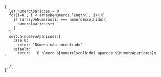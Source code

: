 ```function contaOcorrencias(arrayDeNumeros, numeroEscolhido)
{
  let numeroAparicoes = 0
  for(i=0 ; i < arrayDeNumeros.length(); i++){
    if (arrayDeNumeros[i] === numeroEscolhido){
      numeroAparicoes++
    }
  }
  switch(numeroAparicoes){
    case 0:
      return "Número não encontrado"
    default:
      return  ´O número ${numeroEscolhido} aparece ${numeroAparicoes}x´
    
  }
}```